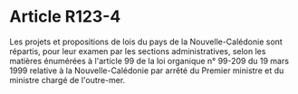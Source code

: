 # Article R123-4

Les projets et propositions de lois du pays de la Nouvelle-Calédonie sont répartis, pour leur examen par les sections administratives, selon les matières énumérées à l'article 99 de la loi organique n° 99-209 du 19 mars 1999 relative à la Nouvelle-Calédonie par arrêté du Premier ministre et du ministre chargé de l'outre-mer.
